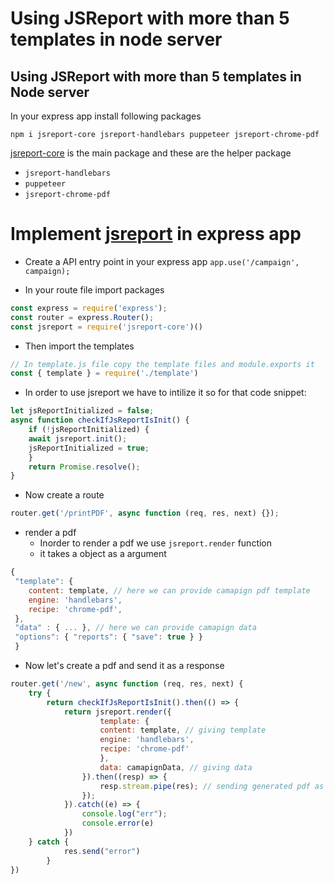 # Using JSReport with more than 5 templates in node server 

## Using JSReport with more than 5 templates in Node server  

In your express app install following packages

```
npm i jsreport-core jsreport-handlebars puppeteer jsreport-chrome-pdf
```

[jsreport-core](https://www.npmjs.com/package/jsreport-core) is the main package and these are the helper package
- `jsreport-handlebars`
- `puppeteer`
- `jsreport-chrome-pdf`

# Implement [jsreport](https://github.com/jsreport/jsreport/tree/master/packages/jsreport-core) in express app

- Create a API entry point in your express app
		`app.use('/campaign', campaign);`
		
- In your route file import packages
```js
const express = require('express');
const router = express.Router(); 
const jsreport = require('jsreport-core')()
```
- Then import the templates
```js
// In template.js file copy the template files and module.exports it
const { template } = require('./template')
```
- In order to use jsreport we have to intilize it so for that code snippet:
```js
let jsReportInitialized = false;
async function checkIfJsReportIsInit() {
	if (!jsReportInitialized) {
	await jsreport.init();
	jsReportInitialized = true;
	}
	return Promise.resolve();
}
```
- Now create a route
```js
router.get('/printPDF', async function (req, res, next) {});
```
- render a pdf 
	- Inorder to render a pdf  we use `jsreport.render` function
	- it takes a object as a argument
```js
{ 
 "template": { 
	content: template, // here we can provide camapign pdf template
	engine: 'handlebars',
	recipe: 'chrome-pdf',
 }, 
 "data" : { ... }, // here we can provide camapign data
 "options": { "reports": { "save": true } } 
 }
```
- Now let's create a pdf and send it as a response
```js
router.get('/new', async function (req, res, next) {
	try {
		return checkIfJsReportIsInit().then(() => {
			return jsreport.render({
					template: {
					content: template, // giving template
					engine: 'handlebars',
					recipe: 'chrome-pdf'
					},
					data: camapignData, // giving data
				}).then((resp) => {
					resp.stream.pipe(res); // sending generated pdf as a res
				});
			}).catch((e) => {
				console.log("err");
				console.error(e)
			})
	} catch {
			res.send("error")
		}
})
```


